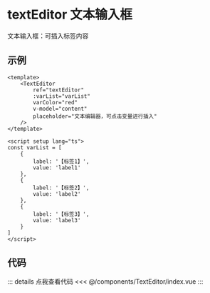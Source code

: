 <script setup lang="ts">
    import Example from './components/example.vue'
</script>

# textEditor 文本输入框

文本输入框：可插入标签内容

## 示例

```vue
<template>
    <TextEditor
        ref="textEditor"
        :varList="varList"
        varColor="red"
        v-model="content"
        placeholder="文本编辑器，可点击变量进行插入"
    />
</template>

<script setup lang="ts">
const varList = [
    {
        label: '【标签1】',
        value: 'label1'
    },
    {
        label: '【标签2】',
        value: 'label2'
    },
    {
        label: '【标签3】',
        value: 'label3'
    }
]
</script>
```

<!-- 示例代码 -->
<Example />

## 代码

::: details 点我查看代码
<<< @/components/TextEditor/index.vue
:::
